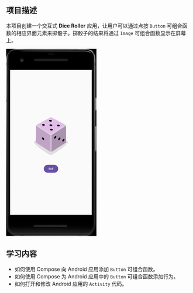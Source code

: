 ## 项目描述

本项目创建一个交互式 **Dice Roller** 应用，让用户可以通过点按 `Button` 可组合函数的相应界面元素来掷骰子。掷骰子的结果将通过 `Image` 可组合函数显示在屏幕上。

<img src="images/image-20250629225458801.png" alt="image-20250629225458801" style="zoom: 50%;" />



## 学习内容

- 如何使用 Compose 向 Android 应用添加 `Button` 可组合函数。
- 如何使用 Compose 为 Android 应用中的 `Button` 可组合函数添加行为。
- 如何打开和修改 Android 应用的 `Activity` 代码。